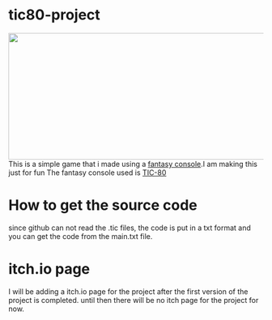 # tic80-project
<img src="screenshots/1.png" width="650px" height="250px"/>
This is a simple game that i made using a <a href="https://en.wikipedia.org/wiki/Fantasy_video_game_console">fantasy console</a>.I am making this just for fun
The fantasy console used is <a href="https://tic80.com/">TIC-80</a>
<h1>How to get the source code</h1>
since github can not read the .tic files, the code is put in a txt format and you can get the code from the main.txt file. 


<h1>itch.io page</h1>
I will be adding a itch.io page for the project after the first version of the project is completed.
until then there will be no itch page for the project for now.